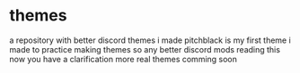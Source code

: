 # themes
a repository with better discord themes i made
pitchblack is my first theme i made to practice making themes so any better discord mods reading this now you have a clarification
more real themes comming soon
